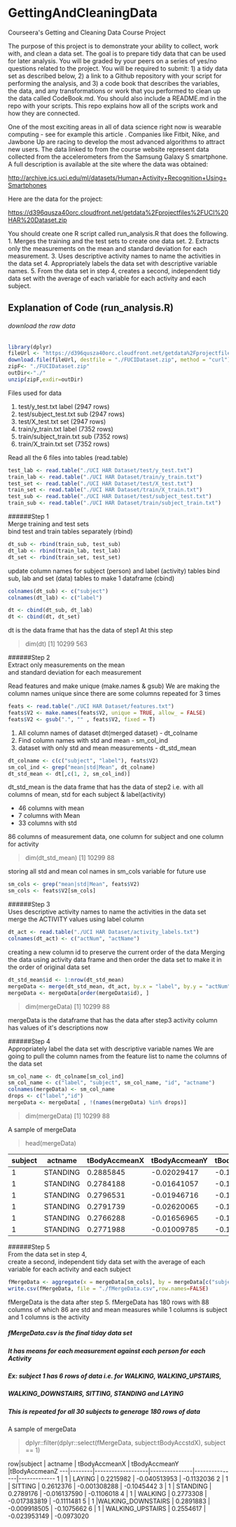 # GettingAndCleaningData
Courseera's Getting and Cleaning Data Course Project

The purpose of this project is to demonstrate your ability to collect, work with, and clean a data set. The goal is to prepare tidy data that can be used for later analysis. You will be graded by your peers on a series of yes/no questions related to the project. You will be required to submit: 1) a tidy data set as described below, 2) a link to a Github repository with your script for performing the analysis, and 3) a code book that describes the variables, the data, and any transformations or work that you performed to clean up the data called CodeBook.md. You should also include a README.md in the repo with your scripts. This repo explains how all of the scripts work and how they are connected.

One of the most exciting areas in all of data science right now is wearable computing - see for example this article . Companies like Fitbit, Nike, and Jawbone Up are racing to develop the most advanced algorithms to attract new users. The data linked to from the course website represent data collected from the accelerometers from the Samsung Galaxy S smartphone. A full description is available at the site where the data was obtained:

http://archive.ics.uci.edu/ml/datasets/Human+Activity+Recognition+Using+Smartphones

Here are the data for the project:

https://d396qusza40orc.cloudfront.net/getdata%2Fprojectfiles%2FUCI%20HAR%20Dataset.zip

You should create one R script called run_analysis.R that does the following. 
    1. Merges the training and the test sets to create one data set.
    2. Extracts only the measurements on the mean and standard deviation for each measurement.
    3. Uses descriptive activity names to name the activities in the data set
    4. Appropriately labels the data set with descriptive variable names.
    5. From the data set in step 4, creates a second, independent tidy data set with the average of each variable for each activity and each subject.
    
##  Explanation of Code (run_analysis.R)
  

###### download the raw data

```R
library(dplyr)
fileUrl <- "https://d396qusza40orc.cloudfront.net/getdata%2Fprojectfiles%2FUCI%20HAR%20Dataset.zip"
download.file(fileUrl, destfile = "./FUCIDataset.zip", method = "curl")
zipF<- "./FUCIDataset.zip"
outDir<-"./"
unzip(zipF,exdir=outDir)
```

Files used for data

1. test/y_test.txt   		label	    (2947 rows)
2. test/subject_test.txt  	sub	    (2947 rows)
3. test/X_test.txt		set	    (2947 rows)
4. train/y_train.txt		label	    (7352 rows)
5. train/subject_train.txt	sub	    (7352 rows)
6. train/X_train.txt		set	    (7352 rows)

Read all the 6 files into tables (read.table)

```R
test_lab <- read.table("./UCI HAR Dataset/test/y_test.txt")
train_lab <- read.table("./UCI HAR Dataset/train/y_train.txt")
test_set <- read.table("./UCI HAR Dataset/test/X_test.txt")
train_set <- read.table("./UCI HAR Dataset/train/X_train.txt")
test_sub <- read.table("./UCI HAR Dataset/test/subject_test.txt")
train_sub <- read.table("./UCI HAR Dataset/train/subject_train.txt")
```


######Step 1				
Merge training and test sets               
bind test and train tables separately (rbind)

```R
dt_sub <- rbind(train_sub, test_sub)
dt_lab <- rbind(train_lab, test_lab)
dt_set <- rbind(train_set, test_set)
```
update column names for subject (person) and label (activity) tables
bind sub, lab and set (data) tables 
to make 1 dataframe (cbind)

```R
colnames(dt_sub) <- c("subject")
colnames(dt_lab) <- c("label")

dt <- cbind(dt_sub, dt_lab)
dt <- cbind(dt, dt_set)
```

 dt is the data frame that has the data of step1
 At this step
 > dim(dt)
 [1] 10299   563


######Step 2				
 Extract only measurements on the mean 	
 and standard deviation for each measurement	                
				
Read features and make unique (make.names & gsub)
We are making the column names unique since there are some columns repeated for 3 times

```R
feats <- read.table("./UCI HAR Dataset/features.txt")
feats$V2 <- make.names(feats$V2, unique = TRUE, allow_ = FALSE)
feats$V2 <- gsub(".", "" , feats$V2, fixed = T)
```

1. All column names of dataset dt(merged dataset) - dt_colname
2. Find column names with std and mean - sm_col_ind
3. dataset with only std and mean measurements - dt_std_mean

```R
dt_colname <- c(c("subject", "label"), feats$V2)
sm_col_ind <- grep("mean|std|Mean", dt_colname)
dt_std_mean <- dt[,c(1, 2, sm_col_ind)]
```

dt_std_mean is the data frame that has the data of step2
i.e. with all columns of mean, std for each subject & label(activity)

* 46 columns with mean
* 7 columns with Mean
* 33 columns with std

86 columns of measurement data, one column 
for subject and one column for activity

> dim(dt_std_mean)
[1] 10299 88

storing all std and mean col names 
in sm_cols variable for future use

```R
sm_cols <- grep("mean|std|Mean", feats$V2)
sm_cols <- feats$V2[sm_cols]
```
						
######Step 3			
Uses descriptive activity names to name the activities 	in the data set	                
merge the ACTIVITY values using label column

```R
dt_act <- read.table("./UCI HAR Dataset/activity_labels.txt")
colnames(dt_act) <- c("actNum", "actName")
```

creating a new column id to preserve the current order of the data
Merging the data using activity data frame and then order the data set
  to make it in the order of original data set
```R
dt_std_mean$id <- 1:nrow(dt_std_mean)
mergeData <- merge(dt_std_mean, dt_act, by.x = "label", by.y = "actNum", sort = FALSE)
mergeData <- mergeData[order(mergeData$id), ]
```
> dim(mergeData)
[1] 10299    88

mergeData is the dataframe that has the data after step3
activity column has values of it's descriptions now

					
######Step 4				
Appropriately label the data set with descriptive variable names
We are going to pull the column names from the feature list to 
name the columns of the data set

```R
sm_col_name <- dt_colname[sm_col_ind]
sm_col_name <- c("label", "subject", sm_col_name, "id", "actname")
colnames(mergeData) <- sm_col_name
drops <- c("label","id")
mergeData <- mergeData[ , !(names(mergeData) %in% drops)]
```
> dim(mergeData)
[1] 10299    88

A sample of mergeData
> head(mergeData)

  subject | actname  | tBodyAccmeanX | tBodyAccmeanY| tBodyAccmeanZ | tBodyAccstdX | tBodyAccstdY
 ---------|----------|---------------|--------------|---------------|--------------|--------------
        1 | STANDING |   0.2885845   | -0.02029417  |  -0.1329051   |  -0.9952786 |  -0.9831106
        1 | STANDING |   0.2784188   | -0.01641057  |  -0.1235202   |  -0.9982453 |  -0.9753002
        1 | STANDING |   0.2796531   | -0.01946716  |  -0.1134617   |  -0.9953796 |  -0.9671870
        1 | STANDING |   0.2791739   | -0.02620065  |  -0.1232826   |  -0.9960915 |  -0.9834027
        1 | STANDING |   0.2766288   | -0.01656965  |  -0.1153619   |  -0.9981386 |  -0.9808173
        1 | STANDING |   0.2771988   | -0.01009785  |  -0.1051373   |  -0.9973350 |  -0.9904868


######Step 5				
From the data set in step 4, 		
create a second, independent tidy data	set with the average 
of each variable for each activity and each subject		

```R
fMergeData <- aggregate(x = mergeData[sm_cols], by = mergeData[c("subject", "actname")], FUN = mean)
write.csv(fMergeData, file = "./fMergeData.csv",row.names=FALSE)
```
fMergeData is the data after step 5.
fMergeData has 180 rows with 88 columns of which 86 are std and mean 
measures while 1 columns is subject and 1 columns is the activity
##### fMergeData.csv is the final tiday data set
##### It has means for each measurement against each person for each Activity
##### Ex: subject 1 has 6 rows of data i.e. for WALKING, WALKING_UPSTAIRS, 
##### WALKING_DOWNSTAIRS, SITTING, STANDING and LAYING
##### This is repeated for all 30 subjects to generage 180 rows of data
A sample of mergeData
> dplyr::filter(dplyr::select(fMergeData, subject:tBodyAccstdX), subject == 1)

row|subject |       actname     | tBodyAccmeanX | tBodyAccmeanY |tBodyAccmeanZ ---|--------|-------------------|---------------|---------------|-------------
1  |      1 |            LAYING |    0.2215982  | -0.040513953  |  -0.1132036
2  |      1 |           SITTING |    0.2612376  | -0.001308288  |  -0.1045442
3  |      1 |          STANDING |    0.2789176  | -0.016137590  |  -0.1106018
4  |      1 |           WALKING |    0.2773308  | -0.017383819  |  -0.1111481
5  |      1 |WALKING_DOWNSTAIRS |    0.2891883  | -0.009918505  |  -0.1075662
6  |      1 |  WALKING_UPSTAIRS |    0.2554617  | -0.023953149  |  -0.0973020
